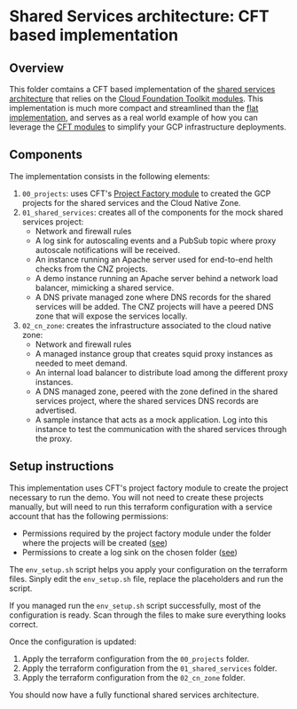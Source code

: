 # Shared Services architecture: CFT based implementation

## Overview

This folder comtains a CFT based implementation of the [shared services architecture](../README.md) that relies on the [Cloud Foundation Toolkit modules](https://github.com/GoogleCloudPlatform/cloud-foundation-toolkit). This implementation is much more compact and streamlined than the [flat implementation](../terraform_flat), and serves as a real world example of how you can leverage the [CFT modules](https://github.com/terraform-google-modules) to simplify your GCP infrastructure deployments.

## Components

The implementation consists in the following elements:

1. `00_projects`: uses CFT's [Project Factory module](https://github.com/terraform-google-modules/terraform-google-project-factory) to created the GCP projects for the shared services and the Cloud Native Zone.
2. `01_shared_services`: creates all of the components for the mock shared services project:
    * Network and firewall rules
    * A log sink for autoscaling events and a PubSub topic where proxy autoscale notifications will be received.
    * An instance running an Apache server used for end-to-end helth checks from the CNZ projects.
    * A demo instance running an Apache server behind a network load balancer, mimicking a shared service.
    * A DNS private managed zone where DNS records for the shared services will be added. The CNZ projects will have a peered DNS zone that will expose the services locally.
3. `02_cn_zone`: creates the infrastructure associated to the cloud native zone:
    * Network and firewall rules
    * A managed instance group that creates squid proxy instances as needed to meet demand.
    * An internal load balancer to distribute load among the different proxy instances.
    * A DNS managed zone, peered with the zone defined in the shared services project, where the shared services DNS records are advertised.
    * A sample instance that acts as a mock application. Log into this instance to test the communication with the shared services through the proxy.

## Setup instructions

This implementation uses CFT's project factory module to create the project necessary to run the demo. You will not need to create these projects manually, but will need to run this terraform configuration with a service account that has the following permissions:

 * Permissions required by the project factory module under the folder where the projects will be created ([see](https://github.com/terraform-google-modules/terraform-google-project-factory#permissions))
 * Permissions to create a log sink on the chosen folder ([see](https://github.com/terraform-google-modules/terraform-google-event-function/tree/master/modules/event-folder-log-entry#iam-roles))

The `env_setup.sh` script helps you apply your configuration on the terraform files. Sinply edit the `env_setup.sh` file, replace the placeholders and run the script.

If you managed run the `env_setup.sh` script successfully, most of the configuration is ready. Scan through the files to make sure everything looks correct.

Once the configuration is updated:

1. Apply the terraform configuration from the `00_projects` folder.
2. Apply the terraform configuration from the `01_shared_services` folder.
3. Apply the terraform configuration from the `02_cn_zone` folder.

You should now have a fully functional shared services architecture. 